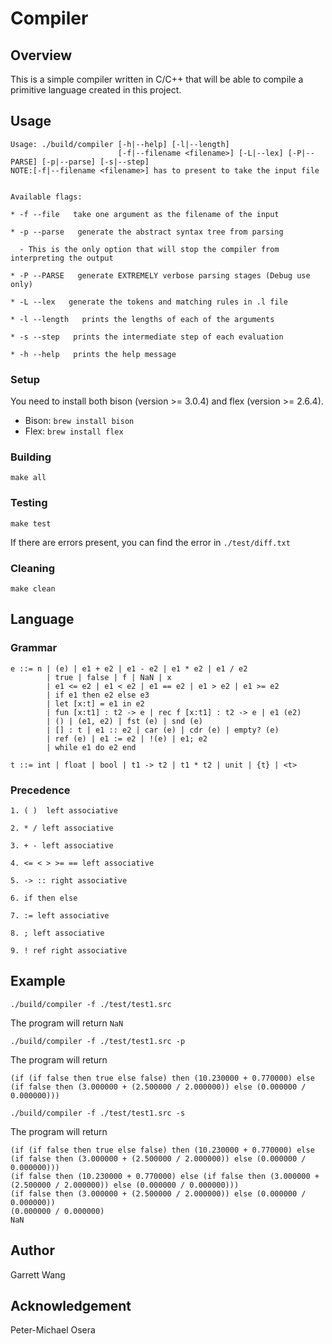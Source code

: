 # Compiler

## Overview
This is a simple compiler written in C/C++ that will be able to compile a primitive language created in this project.

## Usage

```
Usage: ./build/compiler [-h|--help] [-l|--length]
                        [-f|--filename <filename>] [-L|--lex] [-P|--PARSE] [-p|--parse] [-s|--step]
NOTE:[-f|--filename <filename>] has to present to take the input file


Available flags:

* -f --file   take one argument as the filename of the input

* -p --parse   generate the abstract syntax tree from parsing

  - This is the only option that will stop the compiler from interpreting the output

* -P --PARSE   generate EXTREMELY verbose parsing stages (Debug use only)

* -L --lex   generate the tokens and matching rules in .l file

* -l --length   prints the lengths of each of the arguments

* -s --step   prints the intermediate step of each evaluation

* -h --help   prints the help message

```

### Setup

You need to install both bison (version >= 3.0.4) and flex (version >= 2.6.4).

* Bison: `brew install bison`
* Flex: `brew install flex`

### Building
`make all`

### Testing
`make test`

If there are errors present, you can find the error in `./test/diff.txt`

### Cleaning
`make clean`

## Language

### Grammar

```
e ::= n | (e) | e1 + e2 | e1 - e2 | e1 * e2 | e1 / e2
        | true | false | f | NaN | x
        | e1 <= e2 | e1 < e2 | e1 == e2 | e1 > e2 | e1 >= e2
        | if e1 then e2 else e3
        | let [x:t] = e1 in e2
        | fun [x:t1] : t2 -> e | rec f [x:t1] : t2 -> e | e1 (e2)
        | () | (e1, e2) | fst (e) | snd (e)
        | [] : t | e1 :: e2 | car (e) | cdr (e) | empty? (e)
        | ref (e) | e1 := e2 | !(e) | e1; e2
        | while e1 do e2 end

t ::= int | float | bool | t1 -> t2 | t1 * t2 | unit | {t} | <t>
```

### Precedence

```
1. ( )  left associative

2. * / left associative

3. + - left associative

4. <= < > >= == left associative

5. -> :: right associative

6. if then else

7. := left associative

8. ; left associative

9. ! ref right associative

```

## Example

`./build/compiler -f ./test/test1.src`

The program will return `NaN`

`./build/compiler -f ./test/test1.src -p`

The program will return

```
(if (if false then true else false) then (10.230000 + 0.770000) else (if false then (3.000000 + (2.500000 / 2.000000)) else (0.000000 / 0.000000)))
```

`./build/compiler -f ./test/test1.src -s`

The program will return

```
(if (if false then true else false) then (10.230000 + 0.770000) else (if false then (3.000000 + (2.500000 / 2.000000)) else (0.000000 / 0.000000)))
(if false then (10.230000 + 0.770000) else (if false then (3.000000 + (2.500000 / 2.000000)) else (0.000000 / 0.000000)))
(if false then (3.000000 + (2.500000 / 2.000000)) else (0.000000 / 0.000000))
(0.000000 / 0.000000)
NaN
```

## Author
Garrett Wang

## Acknowledgement
Peter-Michael Osera
